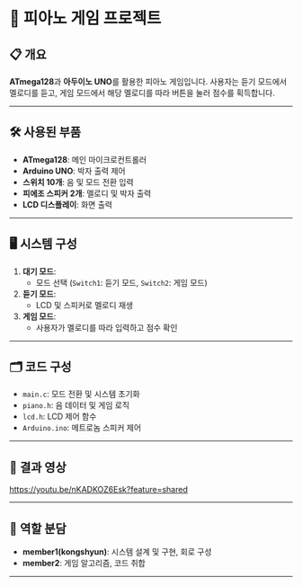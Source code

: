 # 🎹 피아노 게임 프로젝트

## 📋 개요
**ATmega128**과 **아두이노 UNO**를 활용한 피아노 게임입니다. 사용자는 듣기 모드에서 멜로디를 듣고, 게임 모드에서 해당 멜로디를 따라 버튼을 눌러 점수를 획득합니다.

---

## 🛠 사용된 부품
- **ATmega128**: 메인 마이크로컨트롤러
- **Arduino UNO**: 박자 출력 제어
- **스위치 10개**: 음 및 모드 전환 입력
- **피에조 스피커 2개**: 멜로디 및 박자 출력
- **LCD 디스플레이**: 화면 출력

---

## 🖥 시스템 구성
1. **대기 모드**: 
   - 모드 선택 (`Switch1`: 듣기 모드, `Switch2`: 게임 모드)
2. **듣기 모드**:
   - LCD 및 스피커로 멜로디 재생
3. **게임 모드**:
   - 사용자가 멜로디를 따라 입력하고 점수 확인

---

## 🗂 코드 구성
- `main.c`: 모드 전환 및 시스템 초기화
- `piano.h`: 음 데이터 및 게임 로직
- `lcd.h`: LCD 제어 함수
- `Arduino.ino`: 메트로놈 스피커 제어

---

## 🎥 결과 영상
   https://youtu.be/nKADKOZ6Esk?feature=shared

---

## 🙌 역할 분담
- **member1(kongshyun)**: 시스템 설계 및 구현, 회로 구성
- **member2**: 게임 알고리즘, 코드 취합
---
